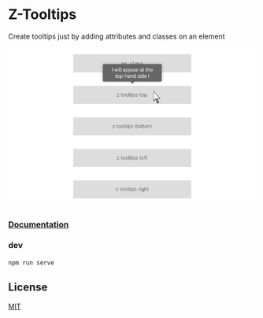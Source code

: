 # Z-Tooltips

Create tooltips just by adding attributes and classes on an element

![Screenshot](/screenshot.jpg "Screenshot")

### [Documentation](http://labo.caradeuc.info/z-tooltips)

### dev

```bash
npm run serve
```

## License
[MIT](http://benavern.github.io/MIT#name=Benjamin%20Caradeuc&link=http://caradeuc.info)

